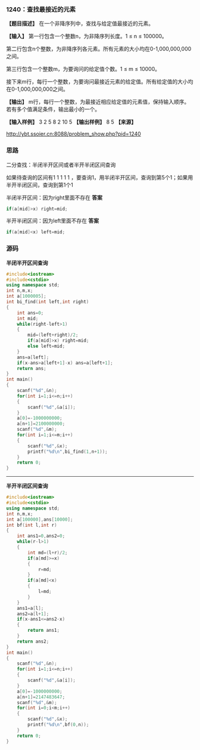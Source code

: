 

### 1240：查找最接近的元素


**【题目描述】**
在一个非降序列中，查找与给定值最接近的元素。

**【输入】**
第一行包含一个整数n，为非降序列长度。1 ≤ n ≤ 100000。

第二行包含n个整数，为非降序列各元素。所有元素的大小均在0-1,000,000,000之间。

第三行包含一个整数m，为要询问的给定值个数。1 ≤ m ≤ 10000。

接下来m行，每行一个整数，为要询问最接近元素的给定值。所有给定值的大小均在0-1,000,000,000之间。

**【输出】**
m行，每行一个整数，为最接近相应给定值的元素值，保持输入顺序。若有多个值满足条件，输出最小的一个。

**【输入样例】**
3
2 5 8
2
10
5
**【输出样例】**
8
5
**【来源】**

http://ybt.ssoier.cn:8088/problem_show.php?pid=1240



### 思路

二分查找：半闭半开区间或者半开半闭区间查询

如果待查询的区间有1 1 1 1 1 ，要查询1，用半闭半开区间，查询到第5个1；如果用半开半闭区间，查询到第1个1

半闭半开区间：因为right里面不存在 **答案**

```c++
if(a[mid]>x) right=mid;
```

半开半闭区间：因为left里面不存在 **答案**

```c++
if(a[mid]<x) left=mid;
```



### 源码

**半闭半开区间查询**

```c++
#include<iostream>
#include<cstdio>
using namespace std;
int n,m,x;
int a[1000005];
int bi_find(int left,int right)
{
	int ans=0;
	int mid;
	while(right-left>1)
	{
		mid=(left+right)/2;
		if(a[mid]>x) right=mid;
		else left=mid;
	}
	ans=a[left];
	if(x-ans>a[left+1]-x) ans=a[left+1];
	return ans;
}
int main()
{
	scanf("%d",&n);
	for(int i=1;i<=n;i++)
	{
		scanf("%d",&a[i]);
	}
	a[0]=-1000000000;
	a[n+1]=2100000000;
	scanf("%d",&m);
	for(int i=1;i<=m;i++)
	{
		scanf("%d",&x);
		printf("%d\n",bi_find(1,n+1));
	}
	return 0;
}
```

--------

**半开半闭区间查询**

```c++
#include<iostream>
#include<cstdio>
using namespace std;
int n,m,x;
int a[100000],ans[10000];
int bf(int l,int r)
{
	int ans1=0,ans2=0;
	while(r-l>1)
	{
		int md=(l+r)/2;
		if(a[md]>=x)
		{
			r=md;
		}
		if(a[md]<x)
		{
			l=md;
		}
	}
	ans1=a[l];
	ans2=a[l+1];
	if(x-ans1<=ans2-x)
	{
		return ans1;
	}
	return ans2;
}
int main()
{
	scanf("%d",&n);
	for(int i=1;i<=n;i++)
	{
		scanf("%d",&a[i]);
	}
	a[0]=-1000000000;
	a[n+1]=2147483647;
	scanf("%d",&m);
	for(int i=0;i<m;i++)
	{
		scanf("%d",&x);
		printf("%d\n",bf(0,n));
	}
	return 0;
}

```

